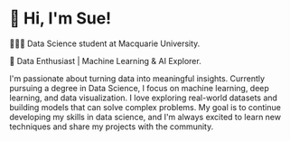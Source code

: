 # 👋 Hi, I'm Sue!
👩🏻‍💻 Data Science student at Macquarie University.

🎨 Data Enthusiast | Machine Learning & AI Explorer.

I'm passionate about turning data into meaningful insights. Currently pursuing a degree in Data Science, I focus on machine learning, deep learning, and data visualization. I love exploring real-world datasets and building models that can solve complex problems. My goal is to continue developing my skills in data science, and I'm always excited to learn new techniques and share my projects with the community.
